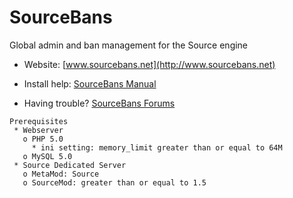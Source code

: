 ﻿SourceBans
============

Global admin and ban management for the Source engine


- Website: [www.sourcebans.net](http://www.sourcebans.net)

- Install help: [SourceBans Manual](http://www.sourcebans.net/manual)

- Having trouble? [SourceBans Forums](https://forums.alliedmods.net/forumdisplay.php?f=152)

```
Prerequisites
 * Webserver
   o PHP 5.0
     * ini setting: memory_limit greater than or equal to 64M
   o MySQL 5.0
 * Source Dedicated Server
   o MetaMod: Source
   o SourceMod: greater than or equal to 1.5
```


